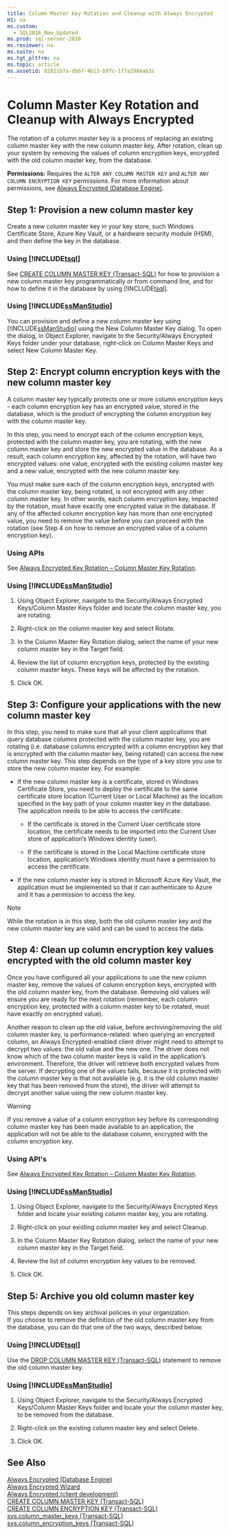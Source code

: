 ```yaml
---
title: Column Master Key Rotation and Cleanup with Always Encrypted
H1: na
ms.custom: 
  - SQL2016_New_Updated
ms.prod: sql-server-2016
ms.reviewer: na
ms.suite: na
ms.tgt_pltfrm: na
ms.topic: article
ms.assetid: 82821b7a-dbb7-4b13-b97c-1f7a2984ab3c
---
```

# Column Master Key Rotation and Cleanup with Always Encrypted
  The rotation of a column master key is a process of replacing an existing column master key with the new column master key. After rotation, clean up your system by removing the values of column encryption keys, encrypted with the old column master key, from the database.  
  
 **Permissions:** Requires the `ALTER ANY COLUMN MASTER KEY` and `ALTER ANY COLUMN ENCRYPTION KEY` permissions. For more information about permissions, see [Always Encrypted &#40;Database Engine&#41;](../../Topics/TopicNameNotContainA/Always-Encrypted--Database-Engine-.md).  
  
## Step 1: Provision a new column master key  
 Create a new column master key in your key store, such Windows Certificate Store, Azure Key Vault, or a hardware security module \(HSM\), and then define the key in the database.  
  
### Using [!INCLUDE[tsql](../../Token/Other/tsql_md.md)]  
 See [CREATE COLUMN MASTER KEY &#40;Transact-SQL&#41;](../Topic/CREATE%20COLUMN%20MASTER%20KEY%20\(Transact-SQL\).md) for how to provision a new column master key programmatically or from command line, and for how to define it in the database by using [!INCLUDE[tsql](../../Token/Other/tsql_md.md)].  
  
### Using [!INCLUDE[ssManStudio](../../Token/Other/ssManStudio_md.md)]  
 You can provision and define a new column master key using [!INCLUDE[ssManStudio](../../Token/Other/ssManStudio_md.md)] using the New Column Master Key dialog. To open the dialog, in Object Explorer, navigate to the Security\/Always Encrypted Keys folder under your database, right\-click on Column Master Keys and select New Column Master Key.  
  
## Step 2: Encrypt column encryption keys with the new column master key  
 A column master key typically protects one or more column encryption keys \- each column encryption key has an encrypted value, stored in the database, which is the product of encrypting the column encryption key with the column master key.  
  
 In this step, you need to encrypt each of the column encryption keys, protected with the column master key, you are rotating, with the new column master key and store the new encrypted value in the database. As a result, each column encryption key, affected by the rotation, will have two encrypted values: one value, encrypted with the existing column master key and a new value, encrypted with the new column master key.  
  
 You must make sure each of the column encryption keys, encrypted with the column master key, being rotated, is not encrypted with any other column master key. In other words, each column encryption key, impacted by the rotation, must have exactly one encrypted value in the database.  If any of the affected column encryption key has more than one encrypted value, you need to remove the value before you can proceed with the rotation \(see Step 4 on how to remove an encrypted value of a column encryption key\).  
  
### Using APIs  
 See [Always Encrypted Key Rotation – Column Master Key Rotation](http://blogs.msdn.com/b/sqlsecurity/archive/2015/08/13/always-encrypted-key-rotation-column-master-key-rotation.aspx).  
  
### Using [!INCLUDE[ssManStudio](../../Token/Other/ssManStudio_md.md)]  
  
1.  Using Object Explorer, navigate to the Security\/Always Encrypted Keys\/Column Master Keys folder and locate the column master key, you are rotating.  
  
2.  Right\-click on the column master key and select Rotate.  
  
3.  In the Column Master Key Rotation dialog, select the name of your new column master key in the Target field.  
  
4.  Review the list of column encryption keys, protected by the existing column master keys. These keys will be affected by the rotation.  
  
5.  Click OK.  
  
## Step 3: Configure your applications with the new column master key  
 In this step, you need to make sure that all your client applications that query database columns protected with the column master key, you are rotating \(i.e. database columns encrypted with a column encryption key that is encrypted with the column master key, being rotated\) can access the new column master key. This step depends on the type of a key store you use to store the new column master key. For example:  
  
-   If the new column master key is a certificate, stored in Windows Certificate Store, you need to deploy the certificate to the same certificate store location \(Current User or Local Machine\) as the location specified in the key path of your column master key in the database. The application needs to be able to access the certificate:  
  
    -   If the certificate is stored in the Current User certificate store location, the certificate needs to be imported into the Current User store of application’s Windows identity \(user\).  
  
    -   If the certificate is stored in the Local Machine certificate store location, application’s Windows identity must have a permission to access the certificate.  
  
-   If the new column master key is stored in Microsoft Azure Key Vault, the application must be implemented so that it can authenticate to Azure and it has a permission to access the key.  
  
> [!NOTE]  
>  While the rotation is in this step, both the old column master key and the new column master key are valid and can be used to access the data.  
  
## Step 4: Clean up column encryption key values encrypted with the old column master key  
 Once you have configured all your applications to use the new column master key, remove the values of column encryption keys, encrypted with the old column master key, from the database. Removing old values will ensure you are ready for the next rotation \(remember, each column encryption key, protected with a column master key to be rotated, must have exactly on encrypted value\).  
  
 Another reason to clean up the old value, before archiving\/removing the old column master key, is performance\-related: when querying an encrypted column, an Always Encrypted\-enabled client driver might need to attempt to decrypt two values: the old value and the new one. The driver does not know which of the two column master keys is valid in the application’s environment. Therefore, the driver will retrieve both encrypted values from the server. If decrypting one of the values fails, because it is protected with the column master key is that not available \(e.g. it is the old column master key that has been removed from the store\), the driver will attempt to decrypt another value using the new column master key.  
  
> [!WARNING]  
>  If you remove a value of a column encryption key before its corresponding column master key has been made available to an application, the application will not be able to the database column, encrypted with the column encryption key.  
  
### Using API's  
 See [Always Encrypted Key Rotation – Column Master Key Rotation](http://blogs.msdn.com/b/sqlsecurity/archive/2015/08/13/always-encrypted-key-rotation-column-master-key-rotation.aspx).  
  
### Using [!INCLUDE[ssManStudio](../../Token/Other/ssManStudio_md.md)]  
  
1.  Using Object Explorer, navigate to the Security\/Always Encrypted Keys folder and locate your existing column master key, you are rotating.  
  
2.  Right\-click on your existing column master key and select Cleanup.  
  
3.  In the Column Master Key Rotation dialog, select the name of your new column master key in the Target field.  
  
4.  Review the list of column encryption key values to be removed.  
  
5.  Click OK.  
  
## Step 5: Archive you old column master key  
 This steps depends on key archival policies in your organization.   
If you choose to remove the definition of the old column master key from the database, you can do that one of the two ways, described below.  
  
### Using [!INCLUDE[tsql](../../Token/Other/tsql_md.md)]  
 Use the [DROP COLUMN MASTER KEY &#40;Transact-SQL&#41;](../Topic/DROP%20COLUMN%20MASTER%20KEY%20\(Transact-SQL\).md) statement to remove the old column master key.  
  
### Using [!INCLUDE[ssManStudio](../../Token/Other/ssManStudio_md.md)]  
  
1.  Using Object Explorer, navigate to the Security\/Always Encrypted Keys\/Column Master Keys folder and locate your the column master key, to be removed from the database.  
  
2.  Right\-click on the existing column master key and select Delete.  
  
3.  Click OK.  
  
## See Also  
 [Always Encrypted &#40;Database Engine&#41;](../../Topics/TopicNameNotContainA/Always-Encrypted--Database-Engine-.md)   
 [Always Encrypted Wizard](../../Topics/TopicNameNotContainA/Always-Encrypted-Wizard.md)   
 [Always Encrypted &#40;client development&#41;](../../Topics/TopicNameNotContainA/Always-Encrypted--client-development-.md)   
 [CREATE COLUMN MASTER KEY &#40;Transact-SQL&#41;](../Topic/CREATE%20COLUMN%20MASTER%20KEY%20\(Transact-SQL\).md)   
 [CREATE COLUMN ENCRYPTION KEY &#40;Transact-SQL&#41;](../Topic/CREATE%20COLUMN%20ENCRYPTION%20KEY%20\(Transact-SQL\).md)   
 [sys.column_master_keys &#40;Transact-SQL&#41;](../Topic/sys.column_master_keys%20\(Transact-SQL\).md)   
 [sys.column_encryption_keys  &#40;Transact-SQL&#41;](../Topic/sys.column_encryption_keys%20%20\(Transact-SQL\).md)  
  
  